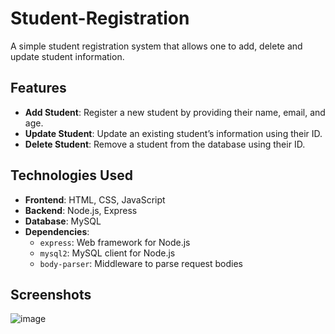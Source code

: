 # Student-Registration
A simple student registration system that allows one to add, delete and update student information.

## Features
- **Add Student**: Register a new student by providing their name, email, and age.
- **Update Student**: Update an existing student’s information using their ID.
- **Delete Student**: Remove a student from the database using their ID.

## Technologies Used
- **Frontend**: HTML, CSS, JavaScript
- **Backend**: Node.js, Express
- **Database**: MySQL
- **Dependencies**: 
  - `express`: Web framework for Node.js
  - `mysql2`: MySQL client for Node.js
  - `body-parser`: Middleware to parse request bodies

## Screenshots
![image](https://github.com/user-attachments/assets/2e0ec7db-64bd-47cc-9596-69a88958f27a)

